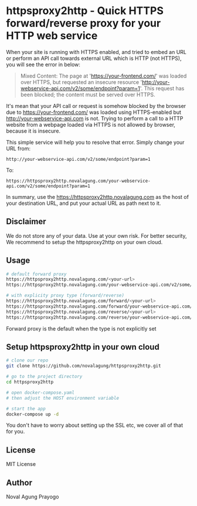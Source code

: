 # httpsproxy2http - Quick HTTPS forward/reverse proxy for your HTTP web service

When your site is running with HTTPS enabled, and tried to embed an URL or perform an API call towards external URL which is HTTP (not HTTPS), you will see the error in below:

> Mixed Content: The page at 'https://your-frontend.com/' was loaded over HTTPS, but requested an insecure resource 'http://your-webservice-api.com/v2/some/endpoint?param=1'.
> This request has been blocked; the content must be served over HTTPS.

It's mean that your API call or request is somehow blocked by the browser due to https://your-frontend.com/ was loaded using HTTPS-enabled but http://your-webservice-api.com is not. Trying to perform a call to a HTTP website from a webpage loaded via HTTPS is not allowed by browser, because it is insecure.

This simple service will help you to resolve that error. Simply change your URL from:

```
http://your-webservice-api.com/v2/some/endpoint?param=1
```

To:

```
https://httpsproxy2http.novalagung.com/your-webservice-api.com/v2/some/endpoint?param=1
```

In summary, use the https://httpsproxy2http.novalagung.com as the host of your destination URL, and put your actual URL as path next to it.

## Disclaimer

We do not store any of your data. Use at your own risk. For better security, We recommend to setup the httpsproxy2http on your own cloud.

## Usage

```bash
# default forward proxy
https://httpsproxy2http.novalagung.com/<your-url>
https://httpsproxy2http.novalagung.com/your-webservice-api.com/v2/some/endpoint?param=1

# with explicity proxy type (forward/reverse)
https://httpsproxy2http.novalagung.com/forward/<your-url>
https://httpsproxy2http.novalagung.com/forward/your-webservice-api.com/v2/some/endpoint?param=1
https://httpsproxy2http.novalagung.com/reverse/<your-url>
https://httpsproxy2http.novalagung.com/reverse/your-webservice-api.com/v2/some/endpoint?param=1
```

Forward proxy is the default when the type is not explicitly set

## Setup httpsproxy2http in your own cloud

```bash
# clone our repo
git clone https://github.com/novalagung/httpsproxy2http.git

# go to the project directory
cd httpsproxy2http

# open docker-compose.yaml
# then adjust the HOST environment variable

# start the app
docker-compose up -d
```

You don't have to worry about setting up the SSL etc, we cover all of that for you.

## License

MIT License

## Author

Noval Agung Prayogo
